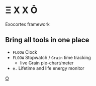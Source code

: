 # Ξ X X Ō
Exocortex framework

## Bring all tools in one place
  * `FLOOW` Clock
  * `FLOOW` Stopwatch / `Grain` time tracking
    - live Grain pie-chart/meter
  * `e.` Lifetime and life energy monitor
  
 [Ѻ](https://noizhardware.com "noizHARDWARE")
  